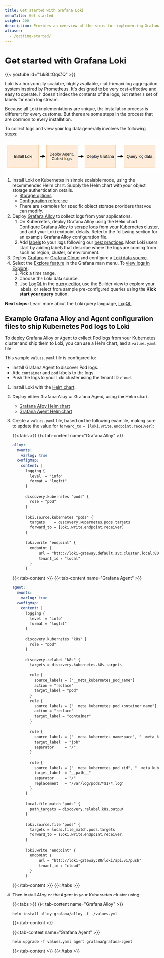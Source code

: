 ```yaml
---
title: Get started with Grafana Loki
menuTitle: Get started
weight: 200
description: Provides an overview of the steps for implementing Grafana Loki to collect and view logs.
aliases:
  - /getting-started/
---
```


# Get started with Grafana Loki

{{< youtube id="1uk8LtQqsZQ" >}}

Loki is a horizontally scalable, highly available, multi-tenant log aggregation system inspired by Prometheus.
It's designed to be very cost-effective and easy to operate.
It doesn't index the contents of the logs, but rather a set of labels for each log stream.

Because all Loki implementations are unique, the installation process is different for every customer.
But there are some steps in the process that are common to every installation.

To collect logs and view your log data generally involves the following steps:

![Loki implementation steps](loki-install.png)

1. Install Loki on Kubernetes in simple scalable mode, using the recommended [Helm chart](https://grafana.com/docs/loki/<LOKI_VERSION>/setup/install/helm/install-scalable/).
   Supply the Helm chart with your object storage authentication details.
   - [Storage options](https://grafana.com/docs/loki/<LOKI_VERSION>/operations/storage/)
   - [Configuration reference](https://grafana.com/docs/loki/<LOKI_VERSION>/configure/)
   - There are [examples](https://grafana.com/docs/loki/<LOKI_VERSION>/configure/examples/) for specific object storage providers that you can modify.
1. Deploy [Grafana Alloy](https://grafana.com/docs/alloy/latest/) to collect logs from your applications.
   1. On Kubernetes, deploy Grafana Alloy using the Helm chart.
      Configure Grafana Alloy to scrape logs from your Kubernetes cluster, and add your Loki endpoint details.
      Refer to the following section for an example Grafana Alloy configuration file.
   1. Add [labels](https://grafana.com/docs/loki/<LOKI_VERSION>/get-started/labels/) to your logs following our [best practices](https://grafana.com/docs/loki/<LOKI_VERSION>/get-started/labels/bp-labels/).
      Most Loki users start by adding labels that describe where the logs are coming from such as region, cluster, or environment.
1. Deploy [Grafana](https://grafana.com/docs/grafana/latest/setup-grafana/) or [Grafana Cloud](https://grafana.com/docs/grafana-cloud/quickstart/) and configure a [Loki data source](https://grafana.com/docs/grafana/latest/datasources/loki/configure-loki-data-source/).
1. Select the [Explore feature](https://grafana.com/docs/grafana/latest/explore/) in the Grafana main menu.
   To [view logs in Explore](https://grafana.com/docs/grafana/latest/explore/logs-integration/):
   1. Pick a time range.
   1. Choose the Loki data source.
   1. Use [LogQL](https://grafana.com/docs/loki/<LOKI_VERSION>/query/) in the [query editor](https://grafana.com/docs/grafana/latest/datasources/loki/query-editor/), use the Builder view to explore your labels, or select from sample pre-configured queries using the **Kick start your query** button.

**Next steps:** Learn more about the Loki query language, [LogQL](https://grafana.com/docs/loki/<LOKI_VERSION>/query/).

## Example Grafana Alloy and Agent configuration files to ship Kubernetes Pod logs to Loki

To deploy Grafana Alloy or Agent to collect Pod logs from your Kubernetes cluster and ship them to Loki, you can use a Helm chart, and a `values.yaml` file.

This sample `values.yaml` file is configured to:

- Install Grafana Agent to discover Pod logs.
- Add `container` and `pod` labels to the logs.
- Push the logs to your Loki cluster using the tenant ID `cloud`.

1. Install Loki with the [Helm chart](https://grafana.com/docs/loki/<LOKI_VERSION>/setup/install/helm/install-scalable/).

1. Deploy either Grafana Alloy or Grafana Agent, using the Helm chart:

   - [Grafana Alloy Helm chart](https://grafana.com/docs/alloy/latest/get-started/install/kubernetes/)
   - [Grafana Agent Helm chart](https://grafana.com/docs/agent/latest/flow/setup/install/kubernetes/)

1. Create a `values.yaml` file, based on the following example, making sure to update the value for `forward_to = [loki.write.endpoint.receiver]`:

   {{< tabs >}}
   {{< tab-content name="Grafana Alloy" >}}

   ```yaml
   alloy:
     mounts:
       varlog: true
     configMap:
       content: |
         logging {
           level  = "info"
           format = "logfmt"
         }

         discovery.kubernetes "pods" {
           role = "pod"
         }

         loki.source.kubernetes "pods" {
           targets    = discovery.kubernetes.pods.targets
           forward_to = [loki.write.endpoint.receiver]
         }

         loki.write "endpoint" {
           endpoint {
               url = "http://loki-gateway.default.svc.cluster.local:80/loki/api/v1/push"
               tenant_id = "local"
           }
         }
   ```

   {{< /tab-content >}}
   {{< tab-content name="Grafana Agent" >}}

   ```yaml
   agent:
     mounts:
       varlog: true
     configMap:
       content: |
         logging {
           level  = "info"
           format = "logfmt"
         }

         discovery.kubernetes "k8s" {
           role = "pod"
         }

         discovery.relabel "k8s" {
           targets = discovery.kubernetes.k8s.targets

           rule {
             source_labels = ["__meta_kubernetes_pod_name"]
             action = "replace"
             target_label = "pod"
           }
           rule {
             source_labels = ["__meta_kubernetes_pod_container_name"]
             action = "replace"
             target_label = "container"
           }

           rule {
             source_labels = ["__meta_kubernetes_namespace", "__meta_kubernetes_pod_label_name"]
             target_label  = "job"
             separator     = "/"
           }

           rule {
             source_labels = ["__meta_kubernetes_pod_uid", "__meta_kubernetes_pod_container_name"]
             target_label  = "__path__"
             separator     = "/"
             replacement   = "/var/log/pods/*$1/*.log"
           }
         }

         local.file_match "pods" {
           path_targets = discovery.relabel.k8s.output
         }

         loki.source.file "pods" {
           targets = local.file_match.pods.targets
           forward_to = [loki.write.endpoint.receiver]
         }

         loki.write "endpoint" {
           endpoint {
               url = "http://loki-gateway:80/loki/api/v1/push"
               tenant_id = "cloud"
           }
         }
   ```

   {{< /tab-content >}}
   {{< /tabs >}}

1. Then install Alloy or the Agent in your Kubernetes cluster using:

   {{< tabs >}}
   {{< tab-content name="Grafana Alloy" >}}

   ```alloy
   helm install alloy grafana/alloy -f ./values.yml
   ```

   {{< /tab-content >}}

   {{< tab-content name="Grafana Agent" >}}

   ```agent
   helm upgrade -f values.yaml agent grafana/grafana-agent
   ```

   {{< /tab-content >}}
   {{< /tabs >}}
